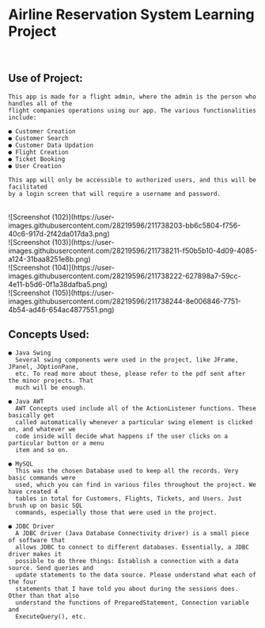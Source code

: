 # Airline Reservation System Learning Project

<br>

## Use of Project:
    This app is made for a flight admin, where the admin is the person who handles all of the
    flight companies operations using our app. The various functionalities include:
    
    ● Customer Creation
    ● Customer Search
    ● Customer Data Updation
    ● Flight Creation
    ● Ticket Booking
    ● User Creation
    
    This app will only be accessible to authorized users, and this will be facilitated
    by a login screen that will require a username and password.
    

<br>
![Screenshot (102)](https://user-images.githubusercontent.com/28219596/211738203-bb6c5804-f756-40c6-917d-2f42da017da3.png)
<br>
![Screenshot (103)](https://user-images.githubusercontent.com/28219596/211738211-f50b5b10-4d09-4085-a124-31baa8251e8b.png)
<br>
![Screenshot (104)](https://user-images.githubusercontent.com/28219596/211738222-627898a7-59cc-4e11-b5d6-0f1a38dafba5.png)
<br>
![Screenshot (105)](https://user-images.githubusercontent.com/28219596/211738244-8e006846-7751-4b54-ad46-654ac4877551.png)


<br>

## Concepts Used:
    ● Java Swing
      Several swing components were used in the project, like JFrame, JPanel, JOptionPane,
      etc. To read more about these, please refer to the pdf sent after the minor projects. That
      much will be enough.
    
    ● Java AWT
      AWT Concepts used include all of the ActionListener functions. These basically get
      called automatically whenever a particular swing element is clicked on, and whatever we
      code inside will decide what happens if the user clicks on a particular button or a menu
      item and so on.
    
    ● MySQL
      This was the chosen Database used to keep all the records. Very basic commands were
      used, which you can find in various files throughout the project. We have created 4
      tables in total for Customers, Flights, Tickets, and Users. Just brush up on basic SQL
      commands, especially those that were used in the project.
    
    ● JDBC Driver
      A JDBC driver (Java Database Connectivity driver) is a small piece of software that
      allows JDBC to connect to different databases. Essentially, a JDBC driver makes it
      possible to do three things: Establish a connection with a data source. Send queries and
      update statements to the data source. Please understand what each of the four
      statements that I have told you about during the sessions does. Other than that also
      understand the functions of PreparedStatement, Connection variable and
      ExecuteQuery(), etc.
